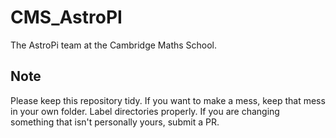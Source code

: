 # CMS_AstroPI
The AstroPi team at the Cambridge Maths School.

## Note
Please keep this repository tidy. If you want to make a mess, keep that mess in your own folder. Label directories properly. If you are changing something that isn't personally yours, submit a PR.